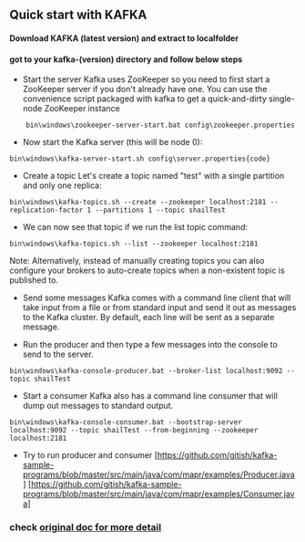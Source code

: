 Quick start with KAFKA
--------------------------
#### Download KAFKA (latest version) and extract to localfolder
#### got to your kafka-(version) directory and follow below steps 

* Start the server
Kafka uses ZooKeeper so you need to first start a ZooKeeper server if you don't already have one. You can use the convenience script packaged with kafka to get a quick-and-dirty single-node ZooKeeper instance	
``` 
	bin\windows\zookeeper-server-start.bat config\zookeeper.properties 
```

* Now start the Kafka server (this will be node 0):
```
bin\windows\kafka-server-start.sh config\server.properties{code}
```

* Create a topic
  Let's create a topic named "test" with a single partition and only one replica:
```
bin\windows\kafka-topics.sh --create --zookeeper localhost:2181 --replication-factor 1 --partitions 1 --topic shailTest
```

- We can now see that topic if we run the list topic command:
```
bin\windows\kafka-topics.sh --list --zookeeper localhost:2181
```
Note: Alternatively, instead of manually creating topics you can also configure your brokers to auto-create topics when a non-existent topic is published to.
	
* Send some messages
Kafka comes with a command line client that will take input from a file or from standard input and send it out as messages to the Kafka cluster. By default, each line will be sent as a separate message.

 - Run the producer and then type a few messages into the console to send to the server.
```
bin\windows\kafka-console-producer.bat --broker-list localhost:9092 --topic shailTest
```

 - Start a consumer
  Kafka also has a command line consumer that will dump out messages to standard output.
```
bin\windows\kafka-console-consumer.bat --bootstrap-server localhost:9092 --topic shailTest --from-beginning --zookeeper localhost:2181
```	
* Try to run producer and consumer
[https://github.com/gitish/kafka-sample-programs/blob/master/src/main/java/com/mapr/examples/Producer.java]
[https://github.com/gitish/kafka-sample-programs/blob/master/src/main/java/com/mapr/examples/Consumer.java]

### check [original doc for more detail](https://github.com/mapr-demos/kafka-sample-programs)
